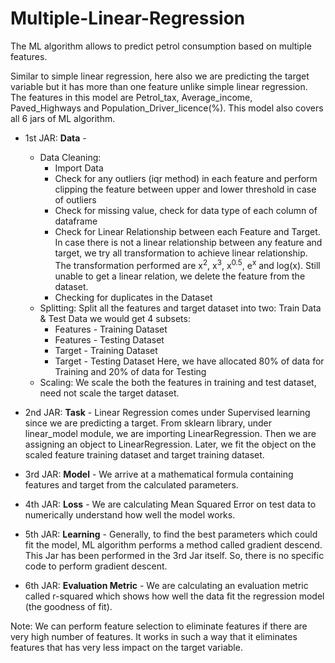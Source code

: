 # Multiple-Linear-Regression
The ML algorithm allows to predict petrol consumption based on multiple features.

Similar to simple linear regression, here also we are predicting the target variable but it has more than one feature unlike simple linear regression. The features in this model are Petrol_tax, Average_income, Paved_Highways and Population_Driver_licence(%). This model also covers all 6 jars of ML algorithm.

- 1st JAR: **Data** - 
  - Data Cleaning:
    - Import Data
    - Check for any outliers (iqr method) in each feature and perform clipping the feature between upper and lower threshold in case of outliers
    - Check for missing value, check for data type of each column of dataframe
    - Check for Linear Relationship between each Feature and Target. In case there is not a linear relationship between any feature and target, we try all transformation to achieve linear relationship. The transformation performed are x<sup>2</sup>, x<sup>3</sup>, x<sup>0.5</sup>, e<sup>x</sup> and log(x). Still unable to get a linear relation, we delete the feature from the dataset.
    - Checking for duplicates in the Dataset
  - Splitting:
    Split all the features and target dataset into two: Train Data & Test Data
    we would get 4 subsets:
      - Features - Training Dataset
      - Features - Testing Dataset
      - Target - Training Dataset 
      - Target - Testing Dataset
    Here, we have allocated 80% of data for Training and 20% of data for Testing
  - Scaling: 
    We scale the both the features in training and test dataset, need not scale the target dataset.
   
- 2nd JAR: **Task** - 
  Linear Regression comes under Supervised learning since we are predicting a target.
  From sklearn library, under linear_model module, we are importing LinearRegression.
  Then we are assigning an object to LinearRegression.
  Later, we fit the object on the scaled feature training dataset and target training dataset.
  
- 3rd JAR: **Model** -
  We arrive at a mathematical formula containing features and target from the calculated parameters.
  
- 4th JAR: **Loss** - 
  We are calculating Mean Squared Error on test data to numerically understand how well the model works.
  
- 5th JAR: **Learning** -
  Generally, to find the best parameters which could fit the model, ML algorithm performs a method called gradient descend.
  This Jar has been performed in the 3rd Jar itself. So, there is no specific code to perform gradient descent.
  
- 6th JAR: **Evaluation Metric** -
   We are calculating an evaluation metric called r-squared which shows how well the data fit the regression model (the goodness of fit).

Note: We can perform feature selection to eliminate features if there are very high number of features. It works in such a way that it eliminates features that has very less impact on the target variable.

  
